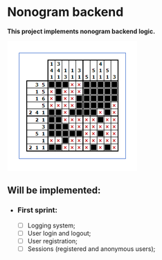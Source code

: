 # Nonogram backend

**This project implements nonogram backend logic.**

![img.png](Documentation/BaseNonogram.png)

## Will be implemented:

- ### First sprint:
  - [ ] Logging system;
  - [ ] User login and logout;
  - [ ] User registration;
  - [ ] Sessions (registered and anonymous users);

